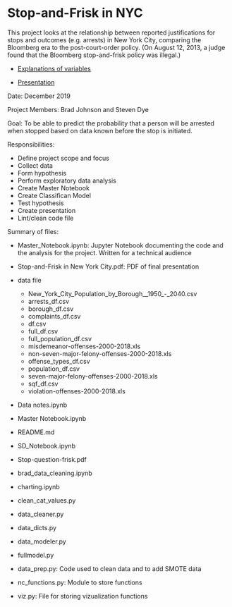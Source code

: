 # Stop-and-Frisk in NYC
This project looks at the relationship between reported justifications for stops and outcomes (e.g. arrests) in New York City, comparing the Bloomberg era to the post-court-order policy. (On August 12, 2013, a judge found that the Bloomberg stop-and-frisk policy was illegal.)

* [Explanations of variables](https://www.icpsr.umich.edu/icpsrweb/NACJD/studies/21660/variables)


* [Presentation](https://docs.google.com/presentation/d/1BC6uAkBflQgljIwlLT_8lBUmCedhodlroJTThGP02ZU/)

Date: December 2019

Project Members: Brad Johnson and Steven Dye

Goal: To be able to predict the probability that a person will be arrested when stopped based on data known before the stop is initiated.

Responsibilities:
 - Define project scope and focus
 - Collect data
 - Form hypothesis
 - Perform exploratory data analysis
 - Create Master Notebook
 - Create Classifican Model
 - Test hypothesis
 - Create presentation
 - Lint/clean code file
 
 Summary of files:
 - Master_Notebook.ipynb: Jupyter Notebook documenting the code and the analysis for the project. Written for a technical audience
 - Stop-and-Frisk in New York City.pdf: PDF of final presentation
 - data file
     - New_York_City_Population_by_Borough__1950_-_2040.csv
     - arrests_df.csv
     - borough_df.csv
     - complaints_df.csv
     - df.csv
     - full_df.csv
     - full_population_df.csv
     - misdemeanor-offenses-2000-2018.xls
     - non-seven-major-felony-offenses-2000-2018.xls
     - offense_types_df.csv
     - population_df.csv
     - seven-major-felony-offenses-2000-2018.xls
     - sqf_df.csv
     - violation-offenses-2000-2018.xls
 - Data notes.ipynb
 - Master Notebook.ipynb
 - README.md
 - SD_Notebook.ipynb
 - Stop-question-frisk.pdf
 - brad_data_cleaning.ipynb
 - charting.ipynb
 - clean_cat_values.py
 - data_cleaner.py
 - data_dicts.py
 - data_modeler.py
 - fullmodel.py
     
- data_prep.py: Code used to clean data and to add SMOTE data
- nc_functions.py: Module to store functions
- viz.py: File for storing vizualization functions
